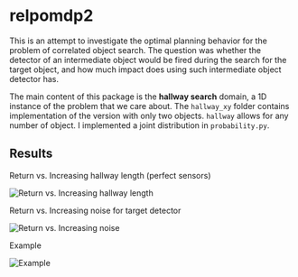 # relpomdp2

This is an attempt to investigate the optimal planning behavior
for the problem of correlated object search. The question was
whether the detector of an intermediate object would be fired
during the search for the target object, and how much impact
does using such intermediate object detector has.

The main content of this package is the **hallway search** domain,
a 1D instance of the problem that we care about.
The `hallway_xy` folder contains implementation of the version
with only two objects. `hallway` allows for any number of object.
I implemented a joint distribution in `probability.py`.


## Results

Return vs. Increasing hallway length (perfect sensors)

![Return vs. Increasing hallway length](https://i.imgur.com/3HKZpXS.png)

Return vs. Increasing noise for target detector

![Return vs. Increasing noise](https://i.imgur.com/Hkk8FiV.png)

Example

![Example](https://i.imgur.com/78P3x7y.gif)
